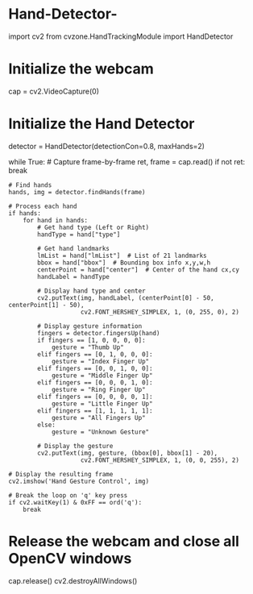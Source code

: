 # Hand-Detector-
import cv2
from cvzone.HandTrackingModule import HandDetector

# Initialize the webcam
cap = cv2.VideoCapture(0)

# Initialize the Hand Detector
detector = HandDetector(detectionCon=0.8, maxHands=2)

while True:
    # Capture frame-by-frame
    ret, frame = cap.read()
    if not ret:
        break

    # Find hands
    hands, img = detector.findHands(frame)

    # Process each hand
    if hands:
        for hand in hands:
            # Get hand type (Left or Right)
            handType = hand["type"]

            # Get hand landmarks
            lmList = hand["lmList"]  # List of 21 landmarks
            bbox = hand["bbox"]  # Bounding box info x,y,w,h
            centerPoint = hand["center"]  # Center of the hand cx,cy
            handLabel = handType

            # Display hand type and center
            cv2.putText(img, handLabel, (centerPoint[0] - 50, centerPoint[1] - 50),
                        cv2.FONT_HERSHEY_SIMPLEX, 1, (0, 255, 0), 2)

            # Display gesture information
            fingers = detector.fingersUp(hand)
            if fingers == [1, 0, 0, 0, 0]:
                gesture = "Thumb Up"
            elif fingers == [0, 1, 0, 0, 0]:
                gesture = "Index Finger Up"
            elif fingers == [0, 0, 1, 0, 0]:
                gesture = "Middle Finger Up"
            elif fingers == [0, 0, 0, 1, 0]:
                gesture = "Ring Finger Up"
            elif fingers == [0, 0, 0, 0, 1]:
                gesture = "Little Finger Up"
            elif fingers == [1, 1, 1, 1, 1]:
                gesture = "All Fingers Up"
            else:
                gesture = "Unknown Gesture"

            # Display the gesture
            cv2.putText(img, gesture, (bbox[0], bbox[1] - 20),
                        cv2.FONT_HERSHEY_SIMPLEX, 1, (0, 0, 255), 2)

    # Display the resulting frame
    cv2.imshow('Hand Gesture Control', img)

    # Break the loop on 'q' key press
    if cv2.waitKey(1) & 0xFF == ord('q'):
        break

# Release the webcam and close all OpenCV windows
cap.release()
cv2.destroyAllWindows()
